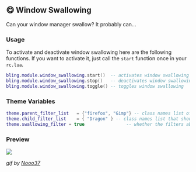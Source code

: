 ## 😋 Window Swallowing <!-- {docsify-ignore} -->

Can your window manager swallow? It probably can...

### Usage

To activate and deactivate window swallowing here are the following functions. If you want to activate it, just call the `start` function once in your `rc.lua`.
```lua
bling.module.window_swallowing.start()  -- activates window swallowing
bling.module.window_swallowing.stop()   -- deactivates window swallowing
bling.module.window_swallowing.toggle() -- toggles window swallowing
```

### Theme Variables
```lua
theme.parent_filter_list   = {"firefox", "Gimp"} -- class names list of parents that should not be swallowed
theme.child_filter_list    = { "Dragon" } -- class names list that should not swallow their parents
theme.swallowing_filter = true                -- whether the filters above should be active
```

### Preview

![](https://media.discordapp.net/attachments/635625813143978012/769180910683684864/20-10-23-14-40-32.gif)

*gif by [Nooo37](https://github.com/Nooo37)*
